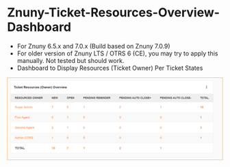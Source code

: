 # Znuny-Ticket-Resources-Overview-Dashboard
- For Znuny 6.5.x and 7.0.x (Build based on Znuny 7.0.9)  
- For older version of Znuny LTS / OTRS 6 (CE), you may try to apply this manually. Not tested but should work.
- Dashboard to Display Resources (Ticket Owner) Per Ticket States


![owner-overview](doc/en/images/owner-overview.png)

